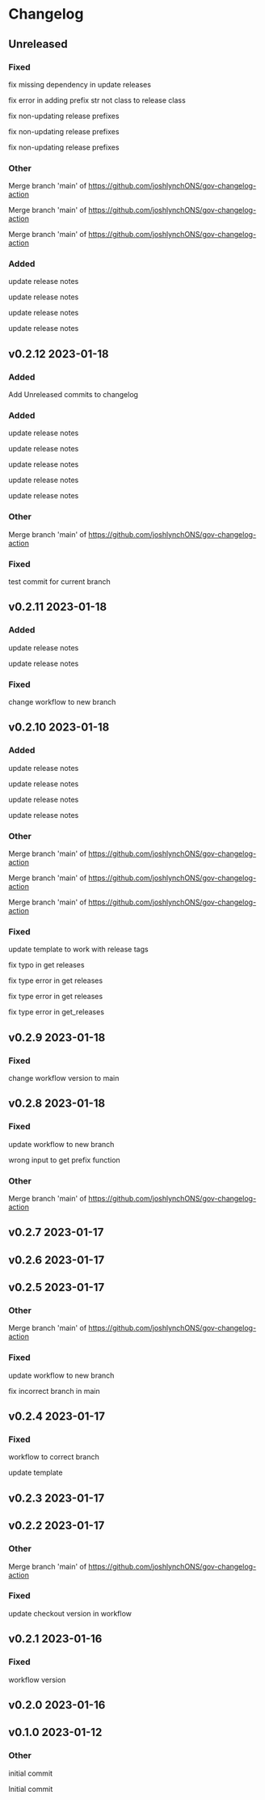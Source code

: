 

# Changelog

## Unreleased 

### Fixed


fix missing dependency in update releases



fix error in adding prefix str not class to release class




fix non-updating release prefixes




fix non-updating release prefixes



fix non-updating release prefixes



































































### Other



Merge branch 'main' of https://github.com/joshlynchONS/gov-changelog-action




Merge branch 'main' of https://github.com/joshlynchONS/gov-changelog-action




Merge branch 'main' of https://github.com/joshlynchONS/gov-changelog-action






































































### Added





update release notes




update release notes




update release notes



update release notes


































































## v0.2.12 2023-01-18

### Added














Add Unreleased commits to changelog

































































### Added















update release notes


update release notes


update release notes


update release notes




update release notes


























































### Other



















Merge branch 'main' of https://github.com/joshlynchONS/gov-changelog-action




























































### Fixed




















test commit for current branch



























































## v0.2.11 2023-01-18

### Added






















update release notes




update release notes






















































### Fixed























change workflow to new branch
























































## v0.2.10 2023-01-18

### Added


























update release notes




update release notes






update release notes




update release notes










































### Other



























Merge branch 'main' of https://github.com/joshlynchONS/gov-changelog-action






Merge branch 'main' of https://github.com/joshlynchONS/gov-changelog-action




Merge branch 'main' of https://github.com/joshlynchONS/gov-changelog-action












































### Fixed




























update template to work with release tags



fix typo in get releases


fix type error in get releases



fix type error in get releases






fix type error in get_releases









































## v0.2.9 2023-01-18

### Fixed







































change workflow version to main








































## v0.2.8 2023-01-18

### Fixed












































update workflow to new branch




wrong input to get prefix function
































### Other













































Merge branch 'main' of https://github.com/joshlynchONS/gov-changelog-action


































## v0.2.7 2023-01-17

## v0.2.6 2023-01-17

## v0.2.5 2023-01-17

### Other





















































Merge branch 'main' of https://github.com/joshlynchONS/gov-changelog-action


























### Fixed






















































update workflow to new branch



fix incorrect branch in main























## v0.2.4 2023-01-17

### Fixed

























































workflow to correct branch


update template





















## v0.2.3 2023-01-17

## v0.2.2 2023-01-17

### Other







































































Merge branch 'main' of https://github.com/joshlynchONS/gov-changelog-action








### Fixed









































































update checkout version in workflow






## v0.2.1 2023-01-16

### Fixed











































































workflow version




## v0.2.0 2023-01-16

## v0.1.0 2023-01-12

### Other













































































initial commit


Initial commit
